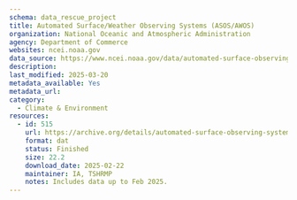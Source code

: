 ```yaml
---
schema: data_rescue_project 
title: Automated Surface/Weather Observing Systems (ASOS/AWOS)
organization: National Oceanic and Atmospheric Administration
agency: Department of Commerce
websites: ncei.noaa.gov
data_source: https://www.ncei.noaa.gov/data/automated-surface-observing-system-five-minute/
description: 
last_modified: 2025-03-20
metadata_available: Yes
metadata_url: 
category:
  - Climate & Environment 
resources:
  - id: 515
    url: https://archive.org/details/automated-surface-observing-system-five-minute
    format: dat
    status: Finished
    size: 22.2
    download_date: 2025-02-22
    maintainer: IA, TSHRMP
    notes: Includes data up to Feb 2025.
---
```

